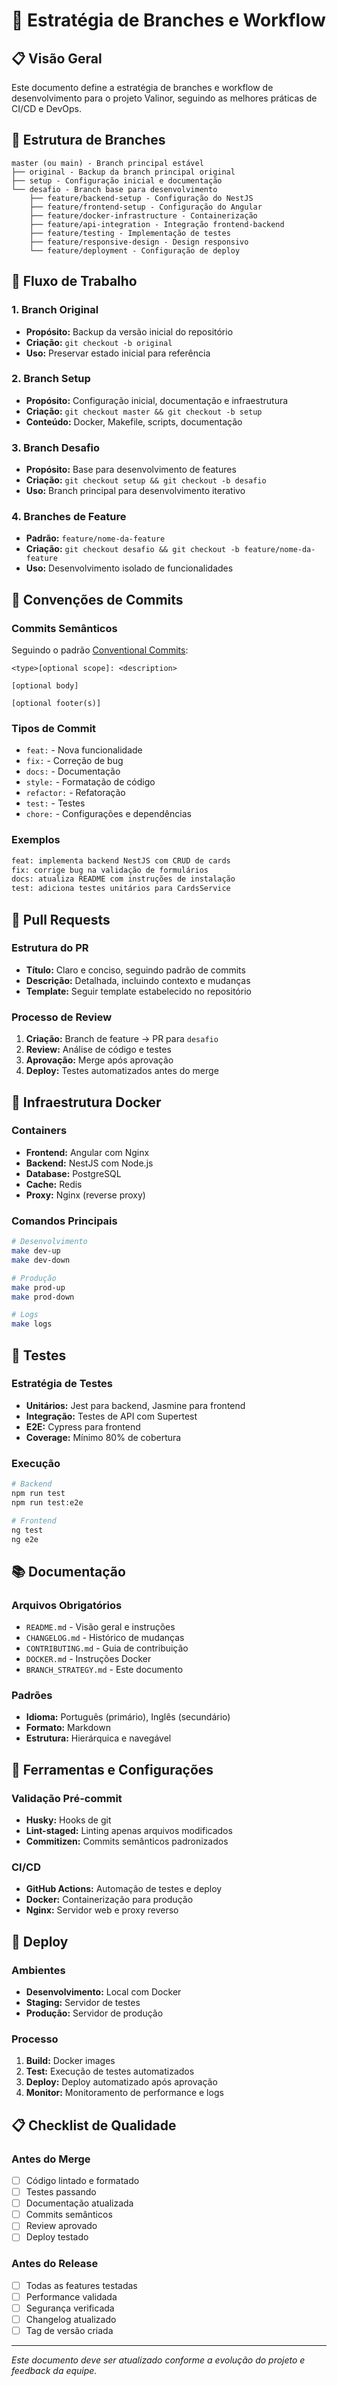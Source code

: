 # 🚀 Estratégia de Branches e Workflow

## 📋 Visão Geral

Este documento define a estratégia de branches e workflow de desenvolvimento para o projeto Valinor, seguindo as melhores práticas de CI/CD e DevOps.

## 🌿 Estrutura de Branches

```
master (ou main) - Branch principal estável
├── original - Backup da branch principal original
├── setup - Configuração inicial e documentação
└── desafio - Branch base para desenvolvimento
    ├── feature/backend-setup - Configuração do NestJS
    ├── feature/frontend-setup - Configuração do Angular
    ├── feature/docker-infrastructure - Containerização
    ├── feature/api-integration - Integração frontend-backend
    ├── feature/testing - Implementação de testes
    ├── feature/responsive-design - Design responsivo
    └── feature/deployment - Configuração de deploy
```

## 🔄 Fluxo de Trabalho

### 1. **Branch Original**
- **Propósito:** Backup da versão inicial do repositório
- **Criação:** `git checkout -b original`
- **Uso:** Preservar estado inicial para referência

### 2. **Branch Setup**
- **Propósito:** Configuração inicial, documentação e infraestrutura
- **Criação:** `git checkout master && git checkout -b setup`
- **Conteúdo:** Docker, Makefile, scripts, documentação

### 3. **Branch Desafio**
- **Propósito:** Base para desenvolvimento de features
- **Criação:** `git checkout setup && git checkout -b desafio`
- **Uso:** Branch principal para desenvolvimento iterativo

### 4. **Branches de Feature**
- **Padrão:** `feature/nome-da-feature`
- **Criação:** `git checkout desafio && git checkout -b feature/nome-da-feature`
- **Uso:** Desenvolvimento isolado de funcionalidades

## 📝 Convenções de Commits

### Commits Semânticos
Seguindo o padrão [Conventional Commits](https://www.conventionalcommits.org/):

```
<type>[optional scope]: <description>

[optional body]

[optional footer(s)]
```

### Tipos de Commit
- `feat:` - Nova funcionalidade
- `fix:` - Correção de bug
- `docs:` - Documentação
- `style:` - Formatação de código
- `refactor:` - Refatoração
- `test:` - Testes
- `chore:` - Configurações e dependências

### Exemplos
```bash
feat: implementa backend NestJS com CRUD de cards
fix: corrige bug na validação de formulários
docs: atualiza README com instruções de instalação
test: adiciona testes unitários para CardsService
```

## 🔀 Pull Requests

### Estrutura do PR
- **Título:** Claro e conciso, seguindo padrão de commits
- **Descrição:** Detalhada, incluindo contexto e mudanças
- **Template:** Seguir template estabelecido no repositório

### Processo de Review
1. **Criação:** Branch de feature → PR para `desafio`
2. **Review:** Análise de código e testes
3. **Aprovação:** Merge após aprovação
4. **Deploy:** Testes automatizados antes do merge

## 🐳 Infraestrutura Docker

### Containers
- **Frontend:** Angular com Nginx
- **Backend:** NestJS com Node.js
- **Database:** PostgreSQL
- **Cache:** Redis
- **Proxy:** Nginx (reverse proxy)

### Comandos Principais
```bash
# Desenvolvimento
make dev-up
make dev-down

# Produção
make prod-up
make prod-down

# Logs
make logs
```

## 🧪 Testes

### Estratégia de Testes
- **Unitários:** Jest para backend, Jasmine para frontend
- **Integração:** Testes de API com Supertest
- **E2E:** Cypress para frontend
- **Coverage:** Mínimo 80% de cobertura

### Execução
```bash
# Backend
npm run test
npm run test:e2e

# Frontend
ng test
ng e2e
```

## 📚 Documentação

### Arquivos Obrigatórios
- `README.md` - Visão geral e instruções
- `CHANGELOG.md` - Histórico de mudanças
- `CONTRIBUTING.md` - Guia de contribuição
- `DOCKER.md` - Instruções Docker
- `BRANCH_STRATEGY.md` - Este documento

### Padrões
- **Idioma:** Português (primário), Inglês (secundário)
- **Formato:** Markdown
- **Estrutura:** Hierárquica e navegável

## 🔧 Ferramentas e Configurações

### Validação Pré-commit
- **Husky:** Hooks de git
- **Lint-staged:** Linting apenas arquivos modificados
- **Commitizen:** Commits semânticos padronizados

### CI/CD
- **GitHub Actions:** Automação de testes e deploy
- **Docker:** Containerização para produção
- **Nginx:** Servidor web e proxy reverso

## 🚀 Deploy

### Ambientes
- **Desenvolvimento:** Local com Docker
- **Staging:** Servidor de testes
- **Produção:** Servidor de produção

### Processo
1. **Build:** Docker images
2. **Test:** Execução de testes automatizados
3. **Deploy:** Deploy automatizado após aprovação
4. **Monitor:** Monitoramento de performance e logs

## 📋 Checklist de Qualidade

### Antes do Merge
- [ ] Código lintado e formatado
- [ ] Testes passando
- [ ] Documentação atualizada
- [ ] Commits semânticos
- [ ] Review aprovado
- [ ] Deploy testado

### Antes do Release
- [ ] Todas as features testadas
- [ ] Performance validada
- [ ] Segurança verificada
- [ ] Changelog atualizado
- [ ] Tag de versão criada

---

*Este documento deve ser atualizado conforme a evolução do projeto e feedback da equipe.* 